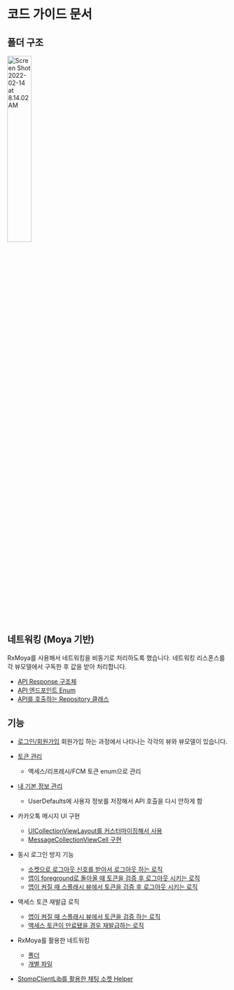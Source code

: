 # 코드 가이드 문서

## 폴더 구조

<img src="https://github.com/SDC-OASIS/CocoTalk-iOS/blob/master/images/%ED%8F%B4%EB%8D%94%EA%B5%AC%EC%A1%B0.png?raw=true" alt="Screen Shot 2022-02-14 at 8.14.02 AM" width="33%" />

## 네트워킹 (Moya 기반)

RxMoya를 사용해서 네트워킹을 비동기로 처리하도록 했습니다. 네트워킹 리스폰스를 각 뷰모델에서 구독한 후 값을 받아 처리합니다.

- [API Response 구조체](https://github.com/SDC-OASIS/CocoTalk-iOS/tree/master/CocoTalk/CocoTalk/Core/Networking/APIResult)
- [API 엔드포인트 Enum](https://github.com/SDC-OASIS/CocoTalk-iOS/tree/master/CocoTalk/CocoTalk/Core/Networking/API)
- [API를 호출하는 Repository 클래스](https://github.com/SDC-OASIS/CocoTalk-iOS/tree/master/CocoTalk/CocoTalk/Core/Repository)

## 기능

- [로그인/회원가입](https://github.com/SDC-OASIS/CocoTalk-iOS/tree/master/CocoTalk/CocoTalk/Scenes/Auth)
  회원가입 하는 과정에서 나타나는 각각의 뷰와 뷰모델이 있습니다.

- [토큰 관리](https://github.com/SDC-OASIS/CocoTalk-iOS/blob/master/CocoTalk/CocoTalk/Core/Extension/KeyChainWrapper%2BExt.swift)

  - 액세스/리프레시/FCM 토큰 enum으로 관리

- [내 기본 정보 관리](https://github.com/SDC-OASIS/CocoTalk-iOS/blob/master/CocoTalk/CocoTalk/Core/Enum/UserDefaultsKeyEnum.swift)

  - UserDefaults에 사용자 정보를 저장해서 API 호출을 다시 안하게 함

- 카카오톡 메시지 UI 구현

  - [UICollectionViewLayout를 커스터마이징해서 사용](<(https://github.com/SDC-OASIS/CocoTalk-iOS/tree/master/CocoTalk/CocoTalk/Scenes/ChatRoom)>)
  - [MessageCollectionViewCell 구현](https://github.com/SDC-OASIS/CocoTalk-iOS/blob/master/CocoTalk/CocoTalk/Components/Cells/MessageCell/MessageCollectionViewCell.swift)

- 동시 로그인 방지 기능

  - [소켓으로 로그아웃 신호를 받아서 로그아웃 하는 로직](https://github.com/SDC-OASIS/CocoTalk-iOS/blob/e2e287ead6e11d97997aa533b957a31821f5ccaf/CocoTalk/CocoTalk/Core/Helpers/WebSocketHelper.swift#L157)
  - [앱이 foreground로 돌아올 때 토큰을 검증 후 로그아웃 시키는 로직](https://github.com/SDC-OASIS/CocoTalk-iOS/blob/e2e287ead6e11d97997aa533b957a31821f5ccaf/CocoTalk/CocoTalk/Application/SceneDelegate.swift#L47)
  - [앱이 켜질 때 스플래시 뷰에서 토큰을 검증 후 로그아웃 시키는 로직](https://github.com/SDC-OASIS/CocoTalk-iOS/blob/e2e287ead6e11d97997aa533b957a31821f5ccaf/CocoTalk/CocoTalk/Scenes/Splash/SplashViewController.swift#L42)

- 액세스 토큰 재발급 로직

  - [앱이 켜질 때 스플래시 뷰에서 토큰을 검증 하는 로직](https://github.com/SDC-OASIS/CocoTalk-iOS/blob/e2e287ead6e11d97997aa533b957a31821f5ccaf/CocoTalk/CocoTalk/Scenes/Splash/SplashViewController.swift#L42)
  - [액세스 토큰이 만료됐을 경우 재발급하는 로직](https://github.com/SDC-OASIS/CocoTalk-iOS/blob/e2e287ead6e11d97997aa533b957a31821f5ccaf/CocoTalk/CocoTalk/Scenes/Splash/SplashViewModel.swift#L72)

- RxMoya를 활용한 네트워킹

  - [폴더](https://github.com/SDC-OASIS/CocoTalk-iOS/tree/master/CocoTalk/CocoTalk/Core/Repository)
  - [개별 파일](https://github.com/SDC-OASIS/CocoTalk-iOS/blob/master/CocoTalk/CocoTalk/Core/Repository/AuthRepository.swift)

- [StompClientLib를 활용한 채팅 소켓 Helper](https://github.com/SDC-OASIS/CocoTalk-iOS/blob/master/CocoTalk/CocoTalk/Core/Helpers/WebSocketHelper.swift)
